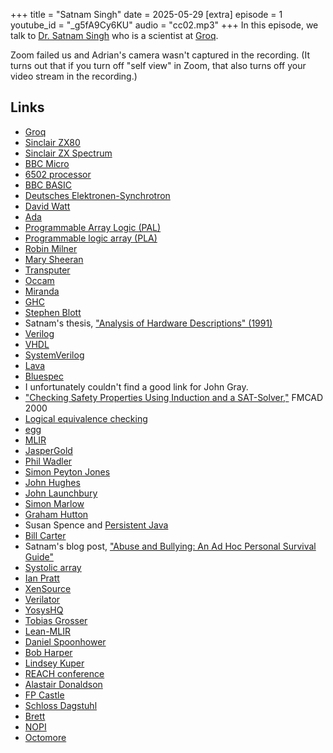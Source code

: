 +++
title = "Satnam Singh"
date = 2025-05-29
[extra]
episode = 1
youtube_id = "_g5fA9Cy6KU"
audio = "cc02.mp3"
+++
In this episode, we talk to [Dr. Satnam Singh][satnam] who is a scientist at [Groq][].

[satnam]: https://raintown.org
[groq]: https://groq.com

<!-- more -->

Zoom failed us and Adrian's camera wasn't captured in the recording.
(It turns out that if you turn off "self view" in Zoom, that also turns off your video stream in the recording.)

## Links

- [Groq](https://groq.com)
- [Sinclair ZX80](https://en.wikipedia.org/wiki/ZX80)
- [Sinclair ZX Spectrum](https://en.wikipedia.org/wiki/ZX_Spectrum)
- [BBC Micro](https://en.wikipedia.org/wiki/BBC_Micro)
- [6502 processor](https://en.wikipedia.org/wiki/MOS_Technology_6502)
- [BBC BASIC](https://en.wikipedia.org/wiki/BBC_BASIC)
- [Deutsches Elektronen-Synchrotron](https://en.wikipedia.org/wiki/DESY)
- [David Watt](http://www.dcs.gla.ac.uk/people/personal/daw/)
- [Ada](https://en.wikipedia.org/wiki/Ada_(programming_language))
- [Programmable Array Logic (PAL)](https://en.wikipedia.org/wiki/Programmable_Array_Logic)
- [Programmable logic array (PLA)](https://en.wikipedia.org/wiki/Programmable_logic_array)
- [Robin Milner](https://en.wikipedia.org/wiki/Robin_Milner)
- [Mary Sheeran](https://www.cse.chalmers.se/~ms/)
- [Transputer](https://en.wikipedia.org/wiki/Transputer)
- [Occam](https://en.wikipedia.org/wiki/Occam_(programming_language))
- [Miranda](https://en.wikipedia.org/wiki/Miranda_(programming_language))
- [GHC](https://www.haskell.org/ghc/)
- [Stephen Blott](https://www.dcu.ie/computing/people/stephen-blott)
- Satnam's thesis, ["Analysis of Hardware Descriptions" (1991)](https://theses.gla.ac.uk/78311/)
- [Verilog](https://en.wikipedia.org/wiki/Verilog)
- [VHDL](https://en.wikipedia.org/wiki/VHDL)
- [SystemVerilog](https://en.wikipedia.org/wiki/SystemVerilog)
- [Lava](https://raintown.org/lava/)
- [Bluespec](https://github.com/B-Lang-org/bsc)
- I unfortunately couldn't find a good link for John Gray.
- ["Checking Safety Properties Using Induction and a SAT-Solver,"](https://dl.acm.org/doi/10.5555/646186.683237) FMCAD 2000
- [Logical equivalence checking](https://en.wikipedia.org/wiki/Formal_equivalence_checking)
- [egg](https://egraphs-good.github.io)
- [MLIR](https://mlir.llvm.org)
- [JasperGold](https://www.cadence.com/en_US/home/tools/system-design-and-verification/formal-and-static-verification.html)
- [Phil Wadler](https://homepages.inf.ed.ac.uk/wadler/)
- [Simon Peyton Jones](https://simon.peytonjones.org)
- [John Hughes](https://www.cse.chalmers.se/~rjmh/)
- [John Launchbury](https://launchbury.blog)
- [Simon Marlow](https://simonmar.github.io)
- [Graham Hutton](https://people.cs.nott.ac.uk/pszgmh/)
- Susan Spence and [Persistent Java](https://www.semanticscholar.org/paper/Design-Issues-for-Persistent-Java%3A-A-Type-Safe%2C-Atkinson-Jordan/436e8238492ede8329a26d10539d59c6aead1018)
- [Bill Carter](https://www.scu.edu/engineering/about/engineering-advisory-board/eab-profiles/carter.html)
- Satnam's blog post, ["Abuse and Bullying: An Ad Hoc Personal Survival Guide"](https://raintown.org/abuse/)
- [Systolic array](https://en.wikipedia.org/wiki/Systolic_array)
- [Ian Pratt](https://en.wikipedia.org/wiki/Ian_Pratt_(computer_scientist))
- [XenSource](https://wiki.xenproject.org/wiki/XenSource)
- [Verilator](https://www.veripool.org/verilator/)
- [YosysHQ](https://www.yosyshq.com)
- [Tobias Grosser](https://www.cst.cam.ac.uk/people/tcg40)
- [Lean-MLIR](https://github.com/opencompl/lean-mlir)
- [Daniel Spoonhower](https://www.cs.cmu.edu/~spoons/)
- [Bob Harper](https://www.cs.cmu.edu/~rwh/)
- [Lindsey Kuper](https://decomposition.al)
- [REACH conference](https://reach.theiet.org)
- [Alastair Donaldson](https://www.doc.ic.ac.uk/~afd/)
- [FP Castle](https://fpcastle.com)
- [Schloss Dagstuhl](https://www.dagstuhl.de)
- [Brett](https://www.brettrestaurant.co.uk)
- [NOPI](https://bookshop.org/p/books/nopi-the-cookbook-yotam-ottolenghi/12837615)
- [Octomore](https://www.bruichladdich.com/collections/octomore)
